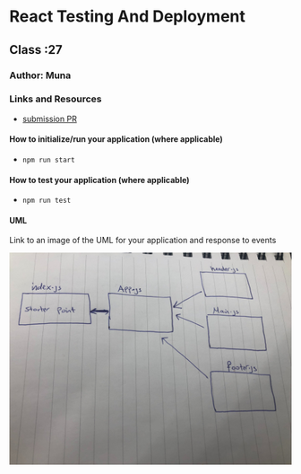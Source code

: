
# React Testing And Deployment

## Class :27

### Author: Muna 

### Links and Resources

- [submission PR](https://github.com/401-advanced-javascript-muna/lab-26-component-based-ui/pull/1)



#### How to initialize/run your application (where applicable)

-  `npm run start`

#### How to test  your application (where applicable)

-  `npm run test`




#### UML

Link to an image of the UML for your application and response to events

![](uml.jpg)